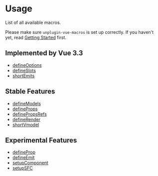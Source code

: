 # Usage

List of all available macros.

Please make sure `unplugin-vue-macros` is set up correctly. If you haven't yet, read [Getting Started](/guide/getting-started) first.

## Implemented by Vue 3.3

- [defineOptions](/macros/define-options)
- [defineSlots](/macros/define-slots)
- [shortEmits](/macros/short-emits)

## Stable Features

- [defineModels](/macros/define-models)
- [defineProps](/macros/define-props)
- [definePropsRefs](/macros/define-props-refs)
- [defineRender](/macros/define-render)
- [shortVmodel](/macros/short-vmodel)

## Experimental Features

- [defineProp](/macros/define-prop)
- [defineEmit](/macros/define-emit)
- [setupComponent](/macros/setup-component)
- [setupSFC](/macros/setup-sfc)
